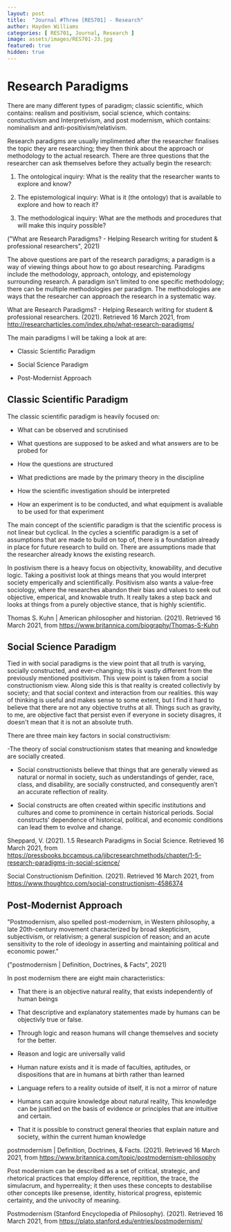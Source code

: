 ```yaml
---
layout: post
title:  "Journal #Three [RES701] - Research" 
author: Hayden Williams
categories: [ RES701, Journal, Research ]
image: assets/images/RES701-J3.jpg
featured: true
hidden: true
---
```




# Research Paradigms
There are many different types of paradigm; classic scientific, which contains: realism and positivism, social science, which contains: constuctivism and Interpretivism, and post modernism, which contains: nominalism and anti-positivism/relativism.

Research paradigms are usually implimented after the researcher finalises the topic they are researching; they then think about the approach or methodology to the actual research. There are three questions that the researcher can ask themselves before they actually begin the research:


1. The ontological inquiry: What is the reality that the researcher wants to explore and know? 

2. The epistemological inquiry: What is it (the ontology) that is available to explore and how to reach it? 

3. The methodological inquiry: What are the methods and procedures that will make this inquiry possible?


("What are Research Paradigms? - Helping Research writing for student & professional researchers", 2021)


The above questions are part of the research paradigms; a paradigm is a way of viewing things about how to go about researching. Paradigms include the methodology, approach, ontology, and epistemology surrounding research. A paradigm isn't limited to one specific methodology; there can be multiple methodologies per paradigm. The methodologies are ways that the researcher can approach the research in a systematic way.


What are Research Paradigms? - Helping Research writing for student & professional researchers. (2021). Retrieved 16 March 2021, from http://researcharticles.com/index.php/what-research-paradigms/


The main paradigms I will be taking a look at are:

- Classic Scientific Paradigm

- Social Science Paradigm

- Post-Modernist Approach


## Classic Scientific Paradigm


The classic scientific paradigm is heavily focused on:


- What can be observed and scrutinised

- What questions are supposed to be asked and what answers are to be probed for

- How the questions are structured

- What predictions are made by the primary theory in the discipline

- How the scientific investigation should be interpreted

- How an experiment is to be conducted, and what equipment is avaliable to be used for that experiment


The main concept of the scientific paradigm is that the scientific process is not linear but cyclical. In the cycles a scientific paradigm is a set of assumptions that are made to build on top of, there is a foundation already in place for future research to build on. There are assumptions made that the researcher already knows the existing research.


In postivism there is a heavy focus on objectivity, knowability, and decutive logic. Taking a positivist look at things means that you would interpret society emperically and scientifically. Positivism also wants a value-free sociology, where the researches abandon their bias and values to seek out objective, emperical, and knowable truth. It really takes a step back and looks at things from a purely objective stance, that is highly scientific.


Thomas S. Kuhn | American philosopher and historian. (2021). Retrieved 16 March 2021, from https://www.britannica.com/biography/Thomas-S-Kuhn


## Social Science Paradigm


Tied in with social paradigms is the view point that all truth is varying, socially constructed, and ever-changing; this is vastly different from the previously mentioned positivism. This view point is taken from a social constructionism view. Along side this is that reality is created collectivly by society; and that social context and interaction from our realities. this way of thinking is useful and makes sense to some extent, but I find it hard to believe that there are not any objective truths at all. Things such as gravity, to me, are objective fact that persist even if everyone in society disagres, it doesn't mean that it is not an absolute truth.


There are three main key factors in social constructivism:


-The theory of social constructionism states that meaning and knowledge are socially created.

- Social constructionists believe that things that are generally viewed as natural or normal in society, such as understandings of gender, race, class, and disability, are socially constructed, and consequently aren’t an accurate reflection of reality.

- Social constructs are often created within specific institutions and cultures and come to prominence in certain historical periods. Social constructs’ dependence of historical, political, and economic conditions can lead them to evolve and change.



Sheppard, V. (2021). 1.5 Research Paradigms in Social Science. Retrieved 16 March 2021, from https://pressbooks.bccampus.ca/jibcresearchmethods/chapter/1-5-research-paradigms-in-social-science/


Social Constructionism Definition. (2021). Retrieved 16 March 2021, from https://www.thoughtco.com/social-constructionism-4586374


## Post-Modernist Approach


"Postmodernism, also spelled post-modernism, in Western philosophy, a late 20th-century movement characterized by broad skepticism, subjectivism, or relativism; a general suspicion of reason; and an acute sensitivity to the role of ideology in asserting and maintaining political and economic power." 


("postmodernism | Definition, Doctrines, & Facts", 2021)


In post modernism there are eight main characteristics:


- That there is an objective natural reality, that exists independently of human beings


- That descriptive and explanatory statementes made by humans can be objectivly true or false.


- Through logic and reason humans will change themselves and society for the better.


- Reason and logic are universally valid


- Human nature exists and it is made of faculties, aptitudes, or dispositions that are in humans at birth rather than learned


- Language refers to a reality outside of itself, it is not a mirror of nature
 

- Humans can acquire knowledge about natural reality, This knowledge can be justified on the basis of evidence or principles that are intuitive and certain.


- That it is possible to construct general theories that explain nature and society, within the current human knowledge


postmodernism | Definition, Doctrines, & Facts. (2021). Retrieved 16 March 2021, from https://www.britannica.com/topic/postmodernism-philosophy


Post modernism can be described as a set of critical, strategic, and rhetorical practices that employ difference, repitition, the trace, the simulacrum, and hyperreality; it then uses these concepts to destabilise other concepts like presense, identity, historical progress, epistemic certainty, and the univocity of meaning.


Postmodernism (Stanford Encyclopedia of Philosophy). (2021). Retrieved 16 March 2021, from https://plato.stanford.edu/entries/postmodernism/
